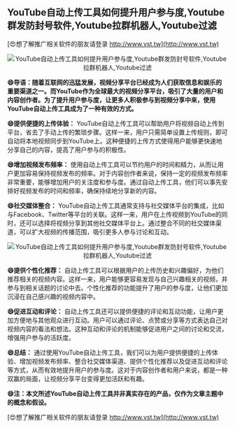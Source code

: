 ## **YouTube自动上传工具如何提升用户参与度,Youtube群发防封号软件,Youtube拉群机器人,Youtube过滤**

[😍想了解推广相关软件的朋友请登录 http://www.vst.tw](http://www.vst.tw)

 <center><img src="https://vst.tw/MP4/tuiguang/png/5.png" alt="YouTube自动上传工具如何提升用户参与度,Youtube群发防封号软件,Youtube拉群机器人,Youtube过滤"></center>

**😄导语：随着互联网的迅猛发展，视频分享平台已经成为人们获取信息和娱乐的重要渠道之一。而YouTube作为全球最大的视频分享平台，吸引了大量的用户和内容创作者。为了提升用户参与度，让更多人积极参与到视频分享中来，使用YouTube自动上传工具成为了一种有效的方式。**

**😄提供便捷的上传体验：**
YouTube自动上传工具可以帮助用户将视频自动上传到平台，省去了手动上传的繁琐步骤。这样一来，用户只需简单设置上传规则，即可自动将本地视频同步到YouTube上。这种便捷的上传方式使得用户能够更快速地分享自己的内容，提高了用户参与的积极性。

**😄增加视频发布频率：**
使用自动上传工具可以节约用户的时间和精力，从而让用户更加容易保持视频发布的频率。对于内容创作者来说，保持一定的视频发布频率非常重要，能够增加用户的关注度和参与度。通过自动上传工具，他们可以事先安排好视频发布的时间和频率，确保持续地分享新的内容。

**😄社交媒体整合：**
YouTube自动上传工具通常支持与社交媒体平台的集成，比如与Facebook、Twitter等平台的关联。这样一来，用户在上传视频到YouTube的同时，还可以选择将视频分享到其他社交媒体平台上。通过整合不同的社交媒体渠道，可以扩大视频的传播范围，吸引更多人参与讨论和互动。

 <center><img src="https://vst.tw/MP4/tuiguang/png/6.png" alt="YouTube自动上传工具如何提升用户参与度,Youtube群发防封号软件,Youtube拉群机器人,Youtube过滤"></center>

**😄提供个性化推荐：**
自动上传工具可以根据用户的上传历史和兴趣偏好，为他们推荐相关的视频内容。这样一来，用户能够更容易发现与自己兴趣相关的视频，并参与到相关话题的讨论中去。个性化推荐的功能提升了用户的参与度，让他们更加沉浸在自己感兴趣的视频内容中。

**😄促进互动和评论：**
自动上传工具还可以提供便捷的评论和互动功能，让用户更加方便地与其他观众进行互动。用户可以通过评论、点赞或分享等方式表达自己对视频内容的看法和想法。这种互动和评论的机制能够促进用户之间的讨论和交流，增强用户参与的活跃度。

**😄总结：**
通过使用YouTube自动上传工具，我们可以为用户提供便捷的上传体验、增加视频发布频率、整合社交媒体渠道、提供个性化推荐以及促进互动和评论等方式，从而有效地提升用户的参与度。这对于内容创作者和用户来说，都是一种双赢的局面，让视频分享平台变得更加活跃和有趣。

**😄注：本文所述YouTube自动上传工具并非真实存在的产品，仅作为文章主题中的概念和假设。**

[😍想了解推广相关软件的朋友请登录 http://www.vst.tw](http://www.vst.tw)



